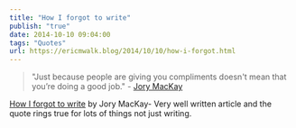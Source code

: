 ```yaml
---
title: "How I forgot to write"
publish: "true"
date: 2014-10-10 09:04:00
tags: "Quotes"
url: https://ericmwalk.blog/2014/10/10/how-i-forgot.html
---
```


<blockquote>"Just because people are giving you compliments doesn't mean that you’re doing a good job." - <a href="https://twitter.com/JoryMacKay">Jory MacKay</a></blockquote>
<a href="https://byrslf.co/how-i-forgot-to-write-fe70ddfd188">How I forgot to write</a> by Jory MacKay- Very well written article and the quote rings true for lots of things not just writing.